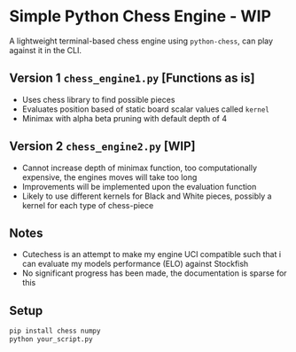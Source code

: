 # Simple Python Chess Engine - WIP

A lightweight terminal-based chess engine using `python-chess`, can play against it in the CLI.

## Version 1 `chess_engine1.py` [Functions as is]

- Uses chess library to find possible pieces
- Evaluates position based of static board scalar values called `kernel`
- Minimax with alpha beta pruning with default depth of 4

## Version 2 `chess_engine2.py` [WIP]

- Cannot increase depth of minimax function, too computationally expensive, the engines moves will take too long
- Improvements will be implemented upon the evaluation function
- Likely to use different kernels for Black and White pieces, possibly a kernel for each type of chess-piece


## Notes

- Cutechess is an attempt to make my engine UCI compatible such that i can evaluate my models performance (ELO) against Stockfish
- No significant progress has been made, the documentation is sparse for this


## Setup

```bash
pip install chess numpy
python your_script.py
